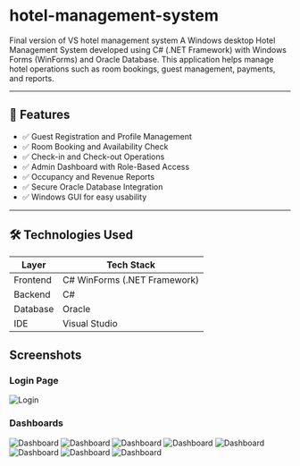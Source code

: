 # hotel-management-system
Final version of VS hotel management system
A Windows desktop Hotel Management System developed using C# (.NET Framework) with Windows Forms (WinForms) and Oracle Database.
This application helps manage hotel operations such as room bookings, guest management, payments, and reports.

---

## 📌 Features

- ✅ Guest Registration and Profile Management  
- ✅ Room Booking and Availability Check  
- ✅ Check-in and Check-out Operations  
- ✅ Admin Dashboard with Role-Based Access  
- ✅ Occupancy and Revenue Reports  
- ✅ Secure Oracle Database Integration  
- ✅ Windows GUI for easy usability  

---

## 🛠 Technologies Used

| Layer       | Tech Stack                     |
|-------------|--------------------------------|
| Frontend    | C# WinForms (.NET Framework)   |
| Backend     | C#                             |
| Database    | Oracle                         |
| IDE         | Visual Studio                  |

## Screenshots

### Login Page  
![Login](Screenshot/login.jpg)

### Dashboards 
![Dashboard](Screenshot/M1.jpg)
![Dashboard](Screenshot/M2.jpg)
![Dashboard](Screenshot/M3.jpg)
![Dashboard](Screenshot/M4.jpg)
![Dashboard](Screenshot/M5.jpg)
![Dashboard](Screenshot/R1.jpg)
![Dashboard](Screenshot/r2.jpg)
![Dashboard](Screenshot/R3.jpg)


